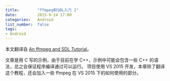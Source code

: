 ```yaml
---
title:        "ffmpeg和SDL入门 1"
date:         2015-9-24 17:00
categories:   Android
list_number:  false
tags:
- Android
---
```


本文翻译自 [An ffmpeg and SDL Tutorial](http://dranger.com/ffmpeg/tutorial01.html)。

文章是用 C 写的示例，由于目前在学 C++，示例中可能会包含一些 C++ 的语法，总之会保证程序编译通过可以运行。
项目使用 VS 2015 开发，本章除了翻译这个教程，还会加入一些 ffmpeg 在 VS 2015 下的如何使用的部分。

<!-- more -->